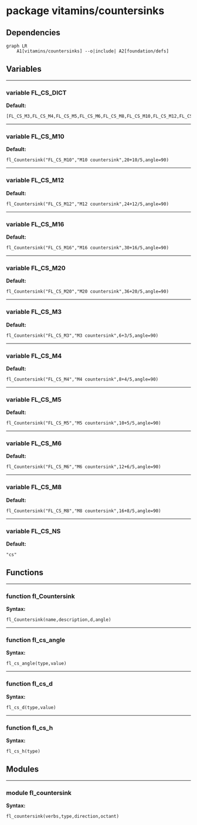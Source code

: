 # package vitamins/countersinks

## Dependencies

```mermaid
graph LR
    A1[vitamins/countersinks] --o|include| A2[foundation/defs]
```

## Variables

---

### variable FL_CS_DICT

__Default:__

    [FL_CS_M3,FL_CS_M4,FL_CS_M5,FL_CS_M6,FL_CS_M8,FL_CS_M10,FL_CS_M12,FL_CS_M16,FL_CS_M20]

---

### variable FL_CS_M10

__Default:__

    fl_Countersink("FL_CS_M10","M10 countersink",20+10/5,angle=90)

---

### variable FL_CS_M12

__Default:__

    fl_Countersink("FL_CS_M12","M12 countersink",24+12/5,angle=90)

---

### variable FL_CS_M16

__Default:__

    fl_Countersink("FL_CS_M16","M16 countersink",30+16/5,angle=90)

---

### variable FL_CS_M20

__Default:__

    fl_Countersink("FL_CS_M20","M20 countersink",36+20/5,angle=90)

---

### variable FL_CS_M3

__Default:__

    fl_Countersink("FL_CS_M3","M3 countersink",6+3/5,angle=90)

---

### variable FL_CS_M4

__Default:__

    fl_Countersink("FL_CS_M4","M4 countersink",8+4/5,angle=90)

---

### variable FL_CS_M5

__Default:__

    fl_Countersink("FL_CS_M5","M5 countersink",10+5/5,angle=90)

---

### variable FL_CS_M6

__Default:__

    fl_Countersink("FL_CS_M6","M6 countersink",12+6/5,angle=90)

---

### variable FL_CS_M8

__Default:__

    fl_Countersink("FL_CS_M8","M8 countersink",16+8/5,angle=90)

---

### variable FL_CS_NS

__Default:__

    "cs"

## Functions

---

### function fl_Countersink

__Syntax:__

```text
fl_Countersink(name,description,d,angle)
```

---

### function fl_cs_angle

__Syntax:__

```text
fl_cs_angle(type,value)
```

---

### function fl_cs_d

__Syntax:__

```text
fl_cs_d(type,value)
```

---

### function fl_cs_h

__Syntax:__

```text
fl_cs_h(type)
```

## Modules


---

### module fl_countersink

__Syntax:__

    fl_countersink(verbs,type,direction,octant)

